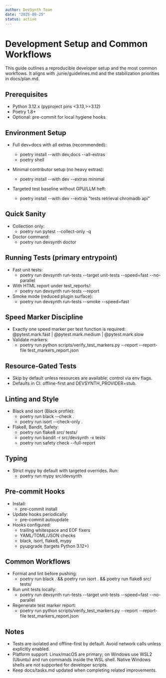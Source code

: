 ```yaml
---
author: DevSynth Team
date: "2025-08-25"
status: active
---
```

# Development Setup and Common Workflows

This guide outlines a reproducible developer setup and the most common workflows. It aligns with .junie/guidelines.md and the stabilization priorities in docs/plan.md.

## Prerequisites
- Python 3.12.x (pyproject pins <3.13,>=3.12)
- Poetry 1.8+
- Optional: pre-commit for local hygiene hooks

## Environment Setup
- Full dev+docs with all extras (recommended):
  - poetry install --with dev,docs --all-extras
  - poetry shell

- Minimal contributor setup (no heavy extras):
  - poetry install --with dev --extras minimal

- Targeted test baseline without GPU/LLM heft:
  - poetry install --with dev --extras "tests retrieval chromadb api"

## Quick Sanity
- Collection only:
  - poetry run pytest --collect-only -q
- Doctor command:
  - poetry run devsynth doctor

## Running Tests (primary entrypoint)
- Fast unit tests:
  - poetry run devsynth run-tests --target unit-tests --speed=fast --no-parallel
- With HTML report under test_reports/:
  - poetry run devsynth run-tests --report
- Smoke mode (reduced plugin surface):
  - poetry run devsynth run-tests --smoke --speed=fast

## Speed Marker Discipline
- Exactly one speed marker per test function is required: @pytest.mark.fast | @pytest.mark.medium | @pytest.mark.slow
- Validate markers:
  - poetry run python scripts/verify_test_markers.py --report --report-file test_markers_report.json

## Resource-Gated Tests
- Skip by default unless resources are available; control via env flags.
- Defaults in CI: offline-first and DEVSYNTH_PROVIDER=stub.

## Linting and Style
- Black and isort (Black profile):
  - poetry run black --check .
  - poetry run isort --check-only .
- Flake8, Bandit, Safety:
  - poetry run flake8 src/ tests/
  - poetry run bandit -r src/devsynth -x tests
  - poetry run safety check --full-report

## Typing
- Strict mypy by default with targeted overrides. Run:
  - poetry run mypy src/devsynth

## Pre-commit Hooks
- Install:
  - pre-commit install
- Update hooks periodically:
  - pre-commit autoupdate
- Hooks configured:
  - trailing whitespace and EOF fixers
  - YAML/TOML/JSON checks
  - black, isort, flake8, mypy
  - pyupgrade (targets Python 3.12+)

## Common Workflows
- Format and lint before pushing:
  - poetry run black . && poetry run isort . && poetry run flake8 src/ tests/
- Run unit tests locally:
  - poetry run devsynth run-tests --target unit-tests --speed=fast --no-parallel
- Regenerate test marker report:
  - poetry run python scripts/verify_test_markers.py --report --report-file test_markers_report.json

## Notes
- Tests are isolated and offline-first by default. Avoid network calls unless explicitly enabled.
- Platform support: Linux/macOS are primary; on Windows use WSL2 (Ubuntu) and run commands inside the WSL shell. Native Windows shells are not supported for developer scripts.
- Keep docs/tasks.md updated when completing related improvements.
